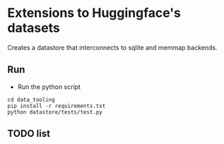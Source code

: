 # Extensions to Huggingface's datasets

Creates a datastore that interconnects to sqlite and memmap backends.

## Run

* Run the python script

```
cd data_tooling
pip install -r requirements.txt
python datastore/tests/test.py
```

## TODO list
